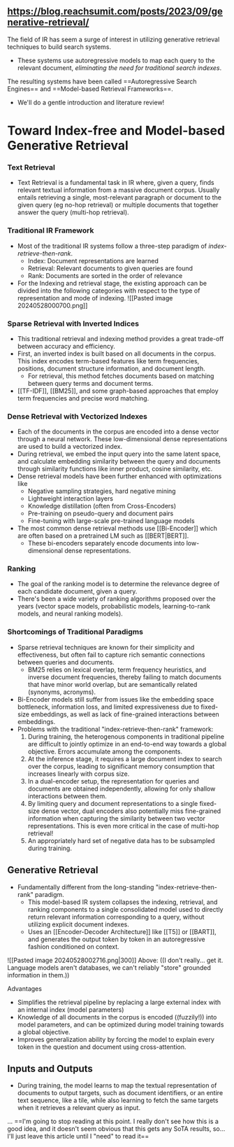 https://blog.reachsumit.com/posts/2023/09/generative-retrieval/
----

The field of IR has seem a surge of interest in utilizing generative retrieval techniques to build search systems.
- These systems use autoregressive models to map each query to the relevant document, *eliminating the need for traditional search indexes*.

The resulting systems have been called ==Autoregressive Search Engines== and ==Model-based Retrieval Frameworks==. 
- We'll do a gentle introduction and literature review!

# Toward Index-free and Model-based Generative Retrieval

### Text Retrieval
- Text Retrieval is a fundamental task in IR where, given a query, finds relevant textual information from a  massive document corpus. Usually entails retrieving a single, most-relevant paragraph or document to the given query (eg no-hop retrieval) or multiple documents that together answer the query (multi-hop retrieval).

### Traditional IR Framework
- Most of the traditional IR systems follow a three-step paradigm of *index-retrieve-then-rank*. 
	- Index: Document representations are learned
	- Retrieval: Relevant documents to given queries are found 
	- Rank: Documents are sorted in the order of relevance
- For the Indexing and retrieval stage, the existing approach can be divided into the following categories with respect to the type of representation and mode of indexing.
![[Pasted image 20240528000700.png]]
### Sparse Retrieval with Inverted Indices
- This traditional retrieval and indexing method provides a great trade-off between accuracy and efficiency.
- First, an inverted index is built based on all documents in the corpus. This index encodes term-based features like term frequencies, positions, document structure information, and document length.
	- For retrieval, this method fetches documents based on matching between query terms and document terms.
- [[TF-IDF]], [[BM25]], and some graph-based approaches that employ term frequencies and precise word matching.

### Dense Retrieval with Vectorized Indexes
- Each of the documents in the corpus are encoded into a dense vector through a neural network. These low-dimensional dense representations are used to build a vectorized index.
- During retrieval, we embed the input query into the same latent space, and calculate embedding similarity between the query and documents through similarity functions like inner product, cosine similarity, etc.
- Dense retrieval models have been further enhanced with optimizations like
	- Negative sampling strategies, hard negative mining
	- Lightweight interaction layers
	- Knowledge distillation (often from Cross-Encoders)
	- Pre-training on pseudo-query and document pairs
	- Fine-tuning with large-scale pre-trained language models
- The most common dense retrieval methods use [[Bi-Encoder]] which are often based on a pretrained LM such as [[BERT|BERT]]. 
	- These bi-encoders separately encode documents into low-dimensional dense representations.

### Ranking
- The goal of the ranking model is to determine the relevance degree of each candidate document, given a query.
- There's been a wide variety of ranking algorithms proposed over the years (vector space models, probabilistic models, learning-to-rank models, and neural ranking models).

### Shortcomings of Traditional Paradigms
- Sparse retrieval techniques are known for their simplicity and effectiveness, but often fail to capture rich semantic connections between queries and documents.
	- BM25 relies on lexical overlap, term frequency heuristics, and inverse document frequencies, thereby failing to match documents that have minor world overlap, but are semantically related (synonyms, acronyms).
- Bi-Encoder models still suffer from issues like the embedding space bottleneck, information loss, and limited expressiveness due to fixed-size embeddings, as well as lack of fine-grained interactions between embeddings.
- Problems with the traditional "index-retrieve-then-rank" framework:
	1. During training, the heterogenous components in traditional pipeline are difficult to jointly optimize in an end-to-end way towards a global objective. Errors accumulate among the components.
	2. At the inference stage, it requires a large document index to search over the corpus, leading to significant memory consumption that increases linearly with corpus size.
	3. In a dual-encoder setup, the representation for queries and documents are obtained independently, allowing for only shallow interactions between them.
	4. By limiting query and document representations to a single fixed-size dense vector, dual encoders also potentially miss fine-grained information when capturing the similarity between two vector representations. This is even more critical in the case of multi-hop retrieval!
	5. An appropriately hard set of negative data has to be subsampled during training.

## Generative  Retrieval
- Fundamentally different from the long-standing "index-retrieve-then-rank" paradigm.
	- This model-based IR system collapses the indexing, retrieval, and ranking components to a single consolidated model used to directly return relevant information corresponding to a query, without utilizing explicit document indexes.
	- Uses an [[Encoder-Decoder Architecture]] like [[T5]] or [[BART]], and generates the output token by token in an autoregressive fashion conditioned on context.

![[Pasted image 20240528002716.png|300]]
Above: ((I don't really... get it. Language models aren't databases, we can't reliably "store" grounded information in them.))

Advantages
- Simplifies the retrieval pipeline by replacing a large external index with an internal index (model parameters)
- Knowledge of all documents in the corpus is encoded ((fuzzily!)) into model parameters, and can be optimized during model training towards a global objective.
- Improves generalization ability by forcing the model to explain every token in the question and document using cross-attention.


## Inputs and Outputs
- During training, the model learns to map the textual representation of documents to output targets, such as document identifiers, or an entire text sequence, like a tile, while also learning to fetch the same targets when it retrieves a relevant query as input.


... ==I'm going to stop reading at this point. I really don't see how this is a good idea, and it doesn't seem obvious that this gets any SoTA results, so... I'll just leave this article until I "need" to read it==



